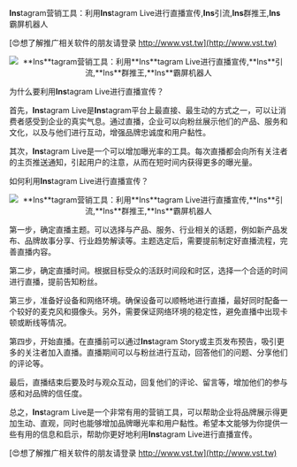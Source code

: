 **Ins**tagram营销工具：利用**Ins**tagram Live进行直播宣传,**Ins**引流,**Ins**群推王,**Ins**霸屏机器人

[😍想了解推广相关软件的朋友请登录 http://www.vst.tw](http://www.vst.tw)

 <center><img src="https://vst.tw/MP4/tuiguang/png/1.png" alt="**Ins**tagram营销工具：利用**Ins**tagram Live进行直播宣传,**Ins**引流,**Ins**群推王,**Ins**霸屏机器人"></center>

为什么要利用**Ins**tagram Live进行直播宣传？

首先，**Ins**tagram Live是**Ins**tagram平台上最直接、最生动的方式之一，可以让消费者感受到企业的真实气息。通过直播，企业可以向粉丝展示他们的产品、服务和文化，以及与他们进行互动，增强品牌忠诚度和用户黏性。

其次，**Ins**tagram Live是一个可以增加曝光率的工具。每次直播都会向所有关注者的主页推送通知，引起用户的注意，从而在短时间内获得更多的曝光量。

如何利用**Ins**tagram Live进行直播宣传？

 <center><img src="https://vst.tw/MP4/tuiguang/png/5.png" alt="**Ins**tagram营销工具：利用**Ins**tagram Live进行直播宣传,**Ins**引流,**Ins**群推王,**Ins**霸屏机器人"></center>

第一步，确定直播主题。可以选择与产品、服务、行业相关的话题，例如新产品发布、品牌故事分享、行业趋势解读等。主题选定后，需要提前制定好直播流程，完善直播内容。

第二步，确定直播时间。根据目标受众的活跃时间段和时区，选择一个合适的时间进行直播，提前告知粉丝。

第三步，准备好设备和网络环境。确保设备可以顺畅地进行直播，最好同时配备一个较好的麦克风和摄像头。另外，需要保证网络环境的稳定性，避免直播中出现卡顿或断线等情况。

第四步，开始直播。在直播前可以通过**Ins**tagram Story或主页发布预告，吸引更多的关注者加入直播。直播期间可以与粉丝进行互动，回答他们的问题、分享他们的评论等。

最后，直播结束后要及时与观众互动，回复他们的评论、留言等，增加他们的参与感和对品牌的信任度。

总之，**Ins**tagram Live是一个非常有用的营销工具，可以帮助企业将品牌展示得更加生动、直观，同时也能够增加品牌曝光率和用户黏性。希望本文能够为你提供一些有用的信息和启示，帮助你更好地利用**Ins**tagram Live进行直播宣传。

[😍想了解推广相关软件的朋友请登录 http://www.vst.tw](http://www.vst.tw)



